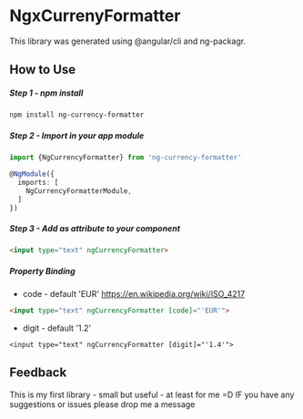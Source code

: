 # NgxCurrenyFormatter

This library was generated using @angular/cli and ng-packagr.

## How to Use

##### Step 1 - npm install
```` Bash
npm install ng-currency-formatter
````

##### Step 2 - Import in your app module
```` Typescript
import {NgCurrencyFormatter} from 'ng-currency-formatter'

@NgModule({
  imports: [
    NgCurrencyFormatterModule,
  ]
})
````

##### Step 3 - Add as attribute to your component
```` HTML
<input type="text" ngCurrencyFormatter>
````

##### Property Binding
* code - default 'EUR' https://en.wikipedia.org/wiki/ISO_4217

```` HTML
<input type="text" ngCurrencyFormatter [code]="'EUR'">
````

* digit - default '1.2'
```` Code
<input type="text" ngCurrencyFormatter [digit]="'1.4'">
````

## Feedback
This is my first library - small but useful - at least for me =D
IF you have any suggestions or issues please drop me a message 




